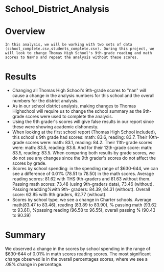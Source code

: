 # School_District_Analysis

# Overview
	In this analysis, we will be working with two sets of data (school_complete.csv,students_complete.csv). During this project, we will look to change Thomas High School's 9th-grade reading and math scores to NaN's and repeat the analysis without these scores. 

# Results
* Changing all Thomas High School's 9th-grade scores to "nan" will cause a change in the analysis numbers for this school and the overall numbers for the district analysis. 
* As in our school district analysis, making changes to Thomas Highschool will require us to change the school summary as the 9th-grade scores were used to complete the analysis.
* Using the 9th grader's scores will give false results in our report since these were showing academic dishonesty.
* When looking at the first school report (Thomas High School included), this school's 9th grade had scores: math: 83.6, reading: 83.7. Their 10th-grade scores were: math: 83.1, reading: 84.2. Their 11th-grade scores were: math: 83.5, reading: 83.6. And for their 12th-grade score: math: 83.5, reading: 83.5. When comparing both results by grade scores, we do not see any changes since the 9th grader's scores do not affect the scores by grade. 
* Scores by school spending: in the spending range of $630-644, we can see a difference of 0.01% (78.51 to 78.50) in the math scores. Average reading scores: 81.62 with THS 9th-graders and 81.63 without them. Passing math scores: 73.48 (using 9th-graders data), 73.46 (without). Passing readding%with 9th- graders: 84.39, 84.31 (without). Overall score: 62.85 with 9th graders, 62.77 (without). 
* Scores by school type, we see a change in Charter schools. Average math(83.47 to 83.46), reading (83.89 to 83.90), % passing math (93.62 to 93.61), %passing reading (96.58 to 96.55), overall passing % (90.43 to 90.39)

# Summary 
We observed a change in the scores by school spending in the range of $630-644 of 0.01% in math scores reading scores. 
The most significant change observed is in the overall percentages scores, where we see a .08% change in percentage. 
